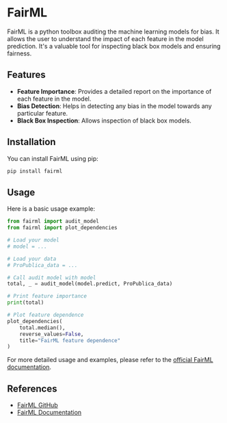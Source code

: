 # FairML

FairML is a python toolbox auditing the machine learning models for bias. It allows the user to understand the impact of each feature in the model prediction. It's a valuable tool for inspecting black box models and ensuring fairness.

## Features

- **Feature Importance**: Provides a detailed report on the importance of each feature in the model.
- **Bias Detection**: Helps in detecting any bias in the model towards any particular feature.
- **Black Box Inspection**: Allows inspection of black box models.

## Installation

You can install FairML using pip:

```bash
pip install fairml
```

## Usage

Here is a basic usage example:

```python
from fairml import audit_model
from fairml import plot_dependencies

# Load your model
# model = ...

# Load your data
# ProPublica_data = ...

# Call audit model with model
total, _ = audit_model(model.predict, ProPublica_data)

# Print feature importance
print(total)

# Plot feature dependence
plot_dependencies(
    total.median(),
    reverse_values=False,
    title="FairML feature dependence"
)
```

For more detailed usage and examples, please refer to the [official FairML documentation](https://fairml.readthedocs.io/).

## References

- [FairML GitHub](https://github.com/adebayoj/fairml)
- [FairML Documentation](https://fairml.readthedocs.io/)
